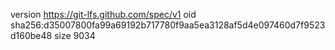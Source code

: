 version https://git-lfs.github.com/spec/v1
oid sha256:d35007800fa99a69192b717780f9aa5ea3128af5d4e097460d7f9523d160be48
size 9034
